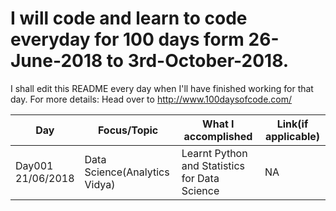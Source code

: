 # I will code and learn to code everyday for 100 days form 26-June-2018 to 3rd-October-2018.
I shall edit this README every day when I'll have finished working for that day.
For more details: Head over to http://www.100daysofcode.com/

| Day      | Focus/Topic        |    What I accomplished                                | Link(if applicable)  |
|----------|--------------------|-------------------------------------------------------|----------------------|
| Day001 <br> 21/06/2018  | Data Science(Analytics Vidya) | Learnt Python and Statistics for Data Science | NA |

